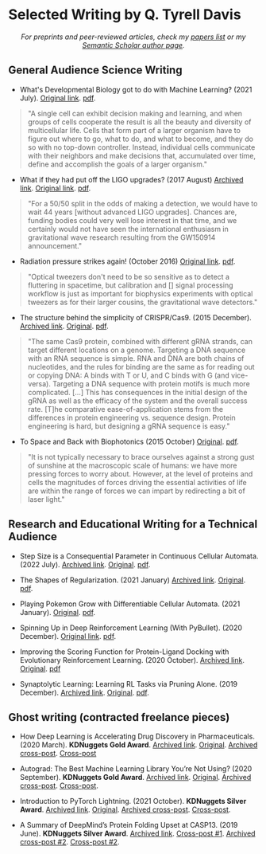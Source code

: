 # Selected Writing by Q. Tyrell Davis
<div align="center">
  <em>
  For preprints and peer-reviewed articles, check my <a href="https://github.com/riveSunder/rivesunder/blob/master/papers.md">papers list</a> or my <a href="https://github.com/riveSunder/rivesunder/blob/master/papers.md">Semantic Scholar author page</a>. 
  </em>
</div>

## General Audience Science Writing

* What's Developmental Biology got to do with Machine Learning? (2021 July). [Original link](https://macromoltek.medium.com/whats-developmental-biology-got-to-do-with-machine-learning-8b00aee0afdc). [pdf](https://raw.githubusercontent.com/riveSunder/rivesunder/refs/heads/master/assets/fulltexts/devobio_ml.pdf?raw=true).

<blockquote>
"A single cell can exhibit decision making and learning, and when groups of cells cooperate the result is all the beauty and diversity of multicellular life. Cells that form part of a larger organism have to figure out where to go, what to do, and what to become, and they do so with no top-down controller. Instead, individual cells communicate with their neighbors and make decisions that, accumulated over time, define and accomplish the goals of a larger organism."
</blockquote>

* What if they had put off the LIGO upgrades? (2017 August) [Archived link](https://web.archive.org/web/20171204124420/https://www.thescinder.com/2017/08/13/what-if-they-had-put-off-the-ligo-upgrades/). [Original link](https://thescinder.wordpress.com/2017/08/13/what-if-they-had-put-off-the-ligo-upgrades/). [pdf](https://raw.githubusercontent.com/riveSunder/rivesunder/refs/heads/master/assets/fulltexts/aligo_upgrade.pdf?raw=true).

<blockquote>
"For a 50/50 split in the odds of making a detection, we would have to wait 44 years [without advanced LIGO upgrades]. Chances are, funding bodies could very well lose interest in that time, and we certainly would not have seen the international enthusiasm in gravitational wave research resulting from the GW150914 announcement."
</blockquote>

* Radiation pressure strikes again! (October 2016) [Original link](https://issuu.com/phoqus/docs/phoqus_newsletter3). [pdf](https://raw.githubusercontent.com/riveSunder/rivesunder/refs/heads/master/assets/fulltexts/radiation_pressure.pdf?raw=true).

<blockquote>
"Optical tweezers don't need to be so sensitive as to detect a fluttering in spacetime, but calibration and [] signal processing workflow is just as important for biophysics experiments with optical tweezers as for their larger cousins, the gravitational wave detectors."
</blockquote>

* The structure behind the simplicity of CRISPR/Cas9. (2015 December). [Archived link](https://web.archive.org/web/20220701005039/https://www.thescinder.com/2015/12/23/the-structure-behind-the-simplicity-of-crisprcas9/). [Original](https://thescinder.wordpress.com/2015/12/23/the-structure-behind-the-simplicity-of-crisprcas9/). [pdf](https://raw.githubusercontent.com/riveSunder/rivesunder/refs/heads/master/assets/fulltexts/cas9_simplicity.pdf?raw=true).

<blockquote>
"The same Cas9 protein, combined with different gRNA strands, can target different locations on a genome. Targeting a DNA sequence with an RNA sequence is simple. RNA and DNA are both chains of nucleotides, and the rules for binding are the same as for reading out or copying DNA: A binds with T or U, and C binds with G (and vice-versa). Targeting a DNA sequence with protein motifs is much more complicated. [...] This has consequences in the initial design of the gRNA as well as the efficacy of the system and the overall success rate. [T]he comparative ease-of-application stems from the differences in protein engineering vs. sequence design. Protein engineering is hard, but designing a gRNA sequence is easy."
</blockquote>

* To Space and Back with Biophotonics (2015 October) [Original](https://issuu.com/phoqus/docs/phoqus_newsletter1). [pdf](https://raw.githubusercontent.com/riveSunder/rivesunder/refs/heads/master/assets/fulltexts/sail_tweezers.pdf?raw=true).

<blockquote>
"It is not typically necessary to brace ourselves against a strong gust of sunshine at the macroscopic scale of humans: we have more pressing forces to worry about. However, at the level of proteins and cells the magnitudes of forces driving the essential activities of life are within the range of forces we can impart by redirecting a bit of laser light."
</blockquote>

## Research and Educational Writing for a Technical Audience

* Step Size is a Consequential Parameter in Continuous Cellular Automata. (2022 July). [Archived link](https://web.archive.org/web/20220610185431/https://rivesunder.github.io/yuca/step_size). [Original](https://rivesunder.github.io/yuca/step_size). [pdf](https://raw.githubusercontent.com/riveSunder/rivesunder/refs/heads/master/assets/fulltexts/step_size_blog.pdf?raw=true).

* The Shapes of Regularization. (2021 January) [Archived link](https://web.archive.org/web/20240429141655/https://rivesunder.github.io/SortaSota/machine_learning/regularization/2021/01/12/lnorm_regularization.html). [Original](https://rivesunder.github.io/SortaSota/machine_learning/regularization/2021/01/12/lnorm_regularization.html). [pdf](https://raw.githubusercontent.com/riveSunder/rivesunder/refs/heads/master/assets/fulltexts/regularization_blog.pdf?raw=true). 

* Playing Pokemon Grow with Differentiable Cellular Automata. (2021 January). [Original](https://rivesunder.github.io/old_blog/cellular_automata/differentiable_programming/2021/01/08/pokemon_grow.html). [pdf](https://raw.githubusercontent.com/riveSunder/rivesunder/refs/heads/master/assets/fulltexts/pokemon_grow_blog.pdf?raw=true).

* Spinning Up in Deep Reinforcement Learning (With PyBullet). (2020 December). [Original link](https://medium.com/sorta-sota/spinning-up-in-deep-reinforcement-learning-with-pybullet-793d6acb54f9). [pdf](https://raw.githubusercontent.com/riveSunder/rivesunder/refs/heads/master/assets/fulltexts/rl_pybullet_blog.pdf?raw=true).

* Improving the Scoring Function for Protein-Ligand Docking with Evolutionary Reinforcement Learning. (2020 October). [Archived link](https://web.archive.org/web/20241119010002/https://rivesunder.github.io/old_blog/rl,/evolution,/biophysics/2020/10/20/dockrl.html). [Original](https://rivesunder.github.io/old_blog/rl,/evolution,/biophysics/2020/10/20/dockrl.html). [pdf](https://raw.githubusercontent.com/riveSunder/rivesunder/refs/heads/master/assets/fulltexts/dockrl_blog.pdf?raw=true)

* Synaptolytic Learning: Learning RL Tasks via Pruning Alone. (2019 December). [Archived link](https://web.archive.org/web/20241119010008/https://rivesunder.github.io/old_blog/rl/2019/12/03/synaptolytic_learning.html). [Original](https://rivesunder.github.io/old_blog/rl/2019/12/03/synaptolytic_learning.html). [pdf](https://raw.githubusercontent.com/riveSunder/rivesunder/refs/heads/master/assets/fulltexts/synaptolytic_blog.pdf?raw=true).


## Ghost writing (contracted freelance pieces)

* How Deep Learning is Accelerating Drug Discovery in Pharmaceuticals. (2020 March). **KDNuggets Gold Award**. [Archived link](https://web.archive.org/web/20210508042949/https://www.exxactcorp.com/blog/Deep-Learning/how-deep-learning-is-accelerating-drug-discovery-in-pharmaceuticals). [Original](https://www.exxactcorp.com/blog/Deep-Learning/how-deep-learning-is-accelerating-drug-discovery-in-pharmaceuticals). [Archived cross-post](https://web.archive.org/web/20200429115525/https://www.kdnuggets.com/2020/04/deep-learning-accelerating-drug-discovery-pharmaceuticals.html). [Cross-post](https://www.kdnuggets.com/2020/04/deep-learning-accelerating-drug-discovery-pharmaceuticals.html) 


* Autograd: The Best Machine Learning Library You’re Not Using? (2020 September). **KDNuggets Gold Award**. [Archived link](https://web.archive.org/web/20210128150238/https://blog.exxactcorp.com/autograd-the-best-machine-learning-library-youre-not-using/). [Original](https://www.exxactcorp.com/blog/Deep-Learning/autograd-the-best-machine-learning-library-you-re-not-using). [Archived cross-post](https://web.archive.org/web/20231206041628/https://www.kdnuggets.com/2020/09/autograd-best-machine-learning-library-not-using.html). [Cross-post](https://www.kdnuggets.com/2020/09/autograd-best-machine-learning-library-not-using.html). 

* Introduction to PyTorch Lightning. (2021 October). **KDNuggets Silver Award**. [Archived link](https://web.archive.org/web/20210612214657/https://www.exxactcorp.com/blog/Deep-Learning/introduction-to-pytorch-lightning). [Original](https://www.exxactcorp.com/blog/Deep-Learning/introduction-to-pytorch-lightning). [Archived cross-post](https://web.archive.org/web/20211107163023/https://www.kdnuggets.com/2021/10/introduction-pytorch-lightning.html). [Cross-post](https://www.kdnuggets.com/2021/10/introduction-pytorch-lightning.html).

* A Summary of DeepMind’s Protein Folding Upset at CASP13. (2019 June). **KDNuggets Silver Award**. [Archived link](https://web.archive.org/web/20191212113936/https://blog.exxactcorp.com/deepminds-protein-folding-upset/). [Cross-post #1](https://towardsdatascience.com/a-summary-of-deepminds-protein-folding-upset-at-casp13-exxact-blog-f13a08316573). [Archived cross-post #2](https://web.archive.org/web/20190718103117/https://www.kdnuggets.com/2019/07/deepmind-protein-folding-upset.html). [Cross-post #2](https://www.kdnuggets.com/2019/07/deepmind-protein-folding-upset.html). 
